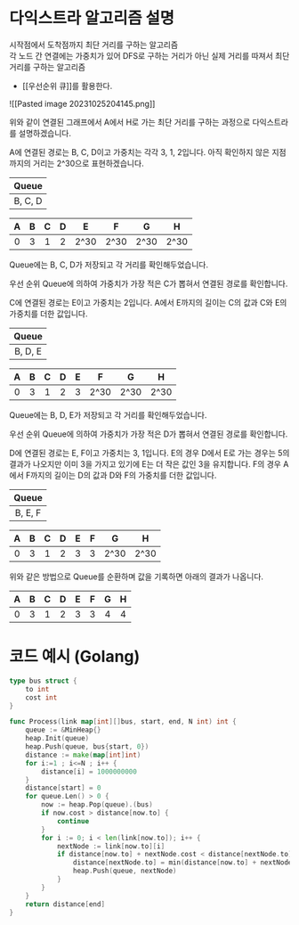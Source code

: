 # 다익스트라 알고리즘 설명

시작점에서 도착점까지 최단 거리를 구하는 알고리즘   
각 노드 간 연결에는 가중치가 있어 DFS로 구하는 거리가 아닌 실제 거리를 따져서 최단 거리를 구하는 알고리즘

* [[우선순위 큐]]를 활용한다.

![[Pasted image 20231025204145.png]]

위와 같이 연결된 그래프에서 A에서 H로 가는 최단 거리를 구하는 과정으로 다익스트라를 설명하겠습니다.

A에 연결된 경로는 B, C, D이고 가중치는 각각 3, 1, 2입니다.
아직 확인하지 않은 지점까지의 거리는 2^30으로 표현하겠습니다.

| Queue |
| :-: |
| B, C, D |

| A | B | C | D | E | F | G | H |
| :-: | :-: | :-: | :-: | :-: | :-: | :-: | :-: | 
| 0 | 3 | 1 | 2 | 2^30 | 2^30 | 2^30 | 2^30 |

Queue에는 B, C, D가 저장되고 각 거리를 확인해두었습니다.

우선 순위 Queue에 의하여 가중치가 가장 적은 C가 뽑혀서 연결된 경로를 확인합니다.


C에 연결된 경로는 E이고 가중치는 2입니다.
A에서 E까지의 길이는 C의 값과 C와 E의 가중치를 더한 값입니다.

| Queue |
| :-: |
| B, D, E |

| A | B | C | D | E | F | G | H |
| :-: | :-: | :-: | :-: | :-: | :-: | :-: | :-: | 
| 0 | 3 | 1 | 2 | 3 | 2^30 | 2^30 | 2^30 |

Queue에는 B, D, E가 저장되고 각 거리를 확인해두었습니다.

우선 순위 Queue에 의하여 가중치가 가장 적은 D가 뽑혀서 연결된 경로를 확인합니다.


D에 연결된 경로는 E, F이고 가중치는 3, 1입니다.
E의 경우 D에서 E로 가는 경우는 5의 결과가 나오지만 이미 3을 가지고 있기에 E는 더 작은 값인 3을 유지합니다.
F의 경우 A에서 F까지의 길이는 D의 값과 D와 F의 가중치를 더한 값입니다.

| Queue |
| :-: |
| B, E, F |

| A | B | C | D | E | F | G | H |
| :-: | :-: | :-: | :-: | :-: | :-: | :-: | :-: | 
| 0 | 3 | 1 | 2 | 3 | 3 | 2^30 | 2^30 |

위와 같은 방법으로 Queue를 순환하며 값을 기록하면 아래의 결과가 나옵니다.

|A|B|C|D|E|F|G|H|
|:-:|:-:|:-:|:-:|:-:|:-:|:-:|:-:|
|0|3|1|2|3|3|4|4|

# 코드 예시 (Golang)

```go
type bus struct {
    to int
    cost int
}

func Process(link map[int][]bus, start, end, N int) int {
	queue := &MinHeap{}
	heap.Init(queue)
	heap.Push(queue, bus{start, 0})
	distance := make(map[int]int)
	for i:=1 ; i<=N ; i++ {
		distance[i] = 1000000000
	}
	distance[start] = 0
	for queue.Len() > 0 {
		now := heap.Pop(queue).(bus)
		if now.cost > distance[now.to] {
			continue
		}
		for i := 0; i < len(link[now.to]); i++ {
			nextNode := link[now.to][i]
			if distance[now.to] + nextNode.cost < distance[nextNode.to] {
				distance[nextNode.to] = min(distance[now.to] + nextNode.cost, distance[nextNode.to])
				heap.Push(queue, nextNode)
			}
		}
	}
	return distance[end]
}
```
